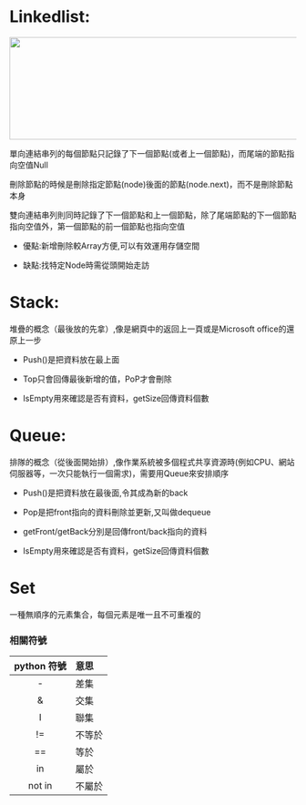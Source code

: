 # Linkedlist:

<img src="https://i.imgur.com/1Qc4uHD.png"  width="600" height="180">

單向連結串列的每個節點只記錄了下一個節點(或者上一個節點)，而尾端的節點指向空值Null

刪除節點的時候是刪除指定節點(node)後面的節點(node.next)，而不是刪除節點本身

雙向連結串列則同時記錄了下一個節點和上一個節點，除了尾端節點的下一個節點指向空值外，第一個節點的前一個節點也指向空值

* 優點:新增刪除較Array方便,可以有效運用存儲空間

* 缺點:找特定Node時需從頭開始走訪


# Stack:

堆疊的概念（最後放的先拿）,像是網頁中的返回上一頁或是Microsoft office的還原上一步

* Push()是把資料放在最上面

* Top只會回傳最後新增的值，PoP才會刪除

* IsEmpty用來確認是否有資料，getSize回傳資料個數

# Queue:

排隊的概念（從後面開始排）,像作業系統被多個程式共享資源時(例如CPU、網站伺服器等，一次只能執行一個需求)，需要用Queue來安排順序

* Push()是把資料放在最後面,令其成為新的back

* Pop是把front指向的資料刪除並更新,又叫做dequeue

* getFront/getBack分別是回傳front/back指向的資料

* IsEmpty用來確認是否有資料，getSize回傳資料個數

# Set
一種無順序的元素集合，每個元素是唯一且不可重複的

### 相關符號
|python 符號|意思|
|:-:|:-|
|-|差集|
|&|交集|
|I|聯集|
|!=|不等於|
|==|等於|
|in|屬於|
|not in|不屬於|
